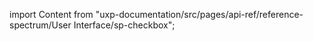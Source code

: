 
import Content from "uxp-documentation/src/pages/api-ref/reference-spectrum/User Interface/sp-checkbox";

<Content query="product=xd"/>
